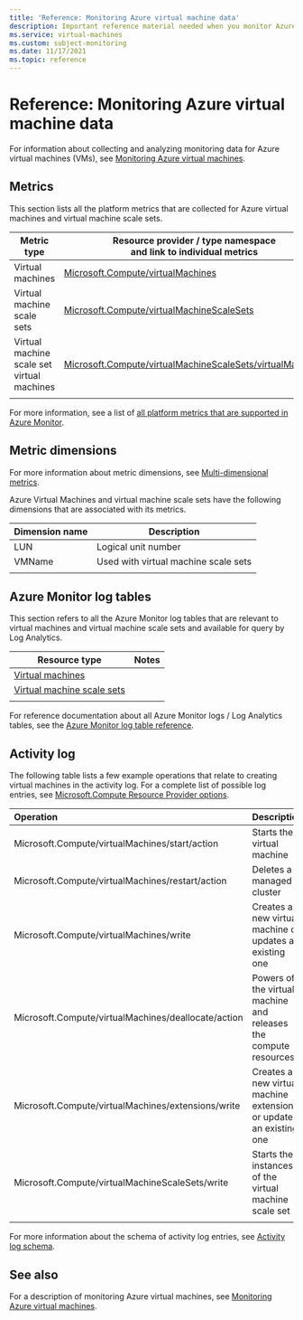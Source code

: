 ```yaml
---
title: 'Reference: Monitoring Azure virtual machine data'
description: Important reference material needed when you monitor Azure virtual machines.
ms.service: virtual-machines
ms.custom: subject-monitoring
ms.date: 11/17/2021
ms.topic: reference
---
```


# Reference: Monitoring Azure virtual machine data

For information about collecting and analyzing monitoring data for Azure virtual machines (VMs), see [Monitoring Azure virtual machines](monitor-vm.md).

## Metrics

This section lists all the platform metrics that are collected for Azure virtual machines and virtual machine scale sets.  

|Metric type | Resource provider / type namespace<br/> and link to individual metrics |
|-------|-----|
| Virtual machines | [Microsoft.Compute/virtualMachines](/azure/azure-monitor/essentials/metrics-supported#microsoftcomputevirtualmachines) |
| Virtual machine scale sets | [Microsoft.Compute/virtualMachineScaleSets](/azure/azure-monitor/essentials/metrics-supported#microsoftcomputevirtualmachinescalesets)|
| Virtual machine scale set virtual machines | [Microsoft.Compute/virtualMachineScaleSets/virtualMachines](/azure/azure-monitor/essentials/metrics-supported#microsoftcomputevirtualmachinescalesetsvirtualmachines)|
| | |

For more information, see a list of [all platform metrics that are supported in Azure Monitor](/azure/azure-monitor/platform/metrics-supported).

## Metric dimensions

For more information about metric dimensions, see [Multi-dimensional metrics](/azure/azure-monitor/platform/data-platform-metrics#multi-dimensional-metrics).

Azure Virtual Machines and virtual machine scale sets have the following dimensions that are associated with its metrics.

| Dimension name | Description |
| ------------------- | ----------------- |
| LUN | Logical unit number |
| VMName | Used with virtual machine scale sets |
| | |

## Azure Monitor log tables

This section refers to all the Azure Monitor log tables that are relevant to virtual machines and virtual machine scale sets and available for query by Log Analytics. 

|Resource type | Notes |
|-------|-----|
| [Virtual machines](/azure/azure-monitor/reference/tables/tables-resourcetype#virtual-machines) | |
| [Virtual machine scale sets](/azure/azure-monitor/reference/tables/tables-resourcetype#virtual-machine-scale-sets) | |
| | |

For reference documentation about all Azure Monitor logs / Log Analytics tables, see the [Azure Monitor log table reference](/azure/azure-monitor/reference/tables/tables-resourcetype).

## Activity log

The following table lists a few example operations that relate to creating virtual machines in the activity log. For a complete list of possible log entries, see [Microsoft.Compute Resource Provider options](/azure/role-based-access-control/resource-provider-operations#compute).

| Operation | Description |
|:---|:---|
| Microsoft.Compute/virtualMachines/start/action | Starts the virtual machine |
| Microsoft.Compute/virtualMachines/restart/action | Deletes a managed cluster |
| Microsoft.Compute/virtualMachines/write | Creates a new virtual machine or updates an existing one |
| Microsoft.Compute/virtualMachines/deallocate/action | Powers off the virtual machine and releases the compute resources |
| Microsoft.Compute/virtualMachines/extensions/write | Creates a new virtual machine extension or updates an existing one |
| Microsoft.Compute/virtualMachineScaleSets/write | Starts the instances of the virtual machine scale set |
| | |

For more information about the schema of activity log entries, see [Activity log schema](/azure/azure-monitor/essentials/activity-log-schema). 


## See also

For a description of monitoring Azure virtual machines, see [Monitoring Azure virtual machines](../virtual-machines/monitor-vm.md).
